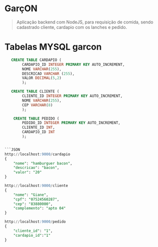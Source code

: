 # GarçON

> Aplicação backend com NodeJS, para requisição de comida, sendo cadastrado cliente,
cardapio com os lanches e pedido.

# Tabelas MYSQL garcon
```SQL
   CREATE TABLE CARDAPIO (
        CARDAPIO_ID INTEGER PRIMARY KEY AUTO_INCREMENT,
        NOME VARCHAR(255),
        DESCRICAO VARCHAR (255),
        VALOR DECIMAL(5,2)
        );

   CREATE TABLE CLIENTE (
        CLIENTE_ID INTEGER PRIMARY KEY AUTO_INCREMENT,
        NOME VARCHAR(255),
        CEP VARCHAR(8)
        );

    CREATE TABLE PEDIDO (
        PEDIDO_ID INTEGER PRIMARY KEY AUTO_INCREMENT,
        CLIENTE_ID INT,
        CARDAPIO_ID INT
        );


```JSON
http://localhost:9000/cardapio
{
    "nome": "hamburguer bacon",
    "descricao": "bacon",
    "valor": "20"
}

http://localhost:9000/cliente
{
    "nome": "Giane",
    "cpf": "07524560287",
    "cep": "83880000",
    "complemento": "apto 04"
}

http://localhost:9000/pedido
{
    "cliente_id": "1",
    "cardapio_id":"1"
}